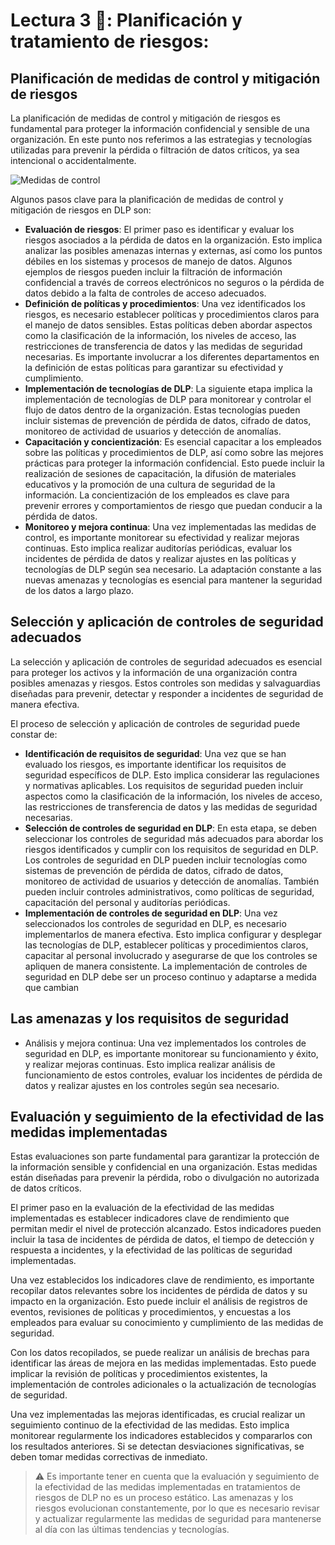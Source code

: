 # Lectura 3 📕: Planificación y tratamiento de riesgos:

## Planificación de medidas de control y mitigación de riesgos

La planificación de medidas de control y mitigación de riesgos es fundamental para proteger la información confidencial y sensible de una organización. En este punto nos referimos a las estrategias y tecnologías utilizadas para prevenir la pérdida o filtración de datos críticos, ya sea intencional o accidentalmente.

![Medidas de control](https://github.com/4GeeksAcademy/cybersecurity-syllabus/blob/main/assets/medidas-de-control.png?raw=true)

Algunos pasos clave para la planificación de medidas de control y mitigación de riesgos en DLP son:

- **Evaluación de riesgos**: El primer paso es identificar y evaluar los riesgos asociados a la pérdida de datos en la organización. Esto implica analizar las posibles amenazas internas y externas, así como los puntos débiles en los sistemas y procesos de manejo de datos. Algunos ejemplos de riesgos pueden incluir la filtración de información confidencial a través de correos electrónicos no seguros o la pérdida de datos debido a la falta de controles de acceso adecuados.
- **Definición de políticas y procedimientos**: Una vez identificados los riesgos, es necesario establecer políticas y procedimientos claros para el manejo de datos sensibles. Estas políticas deben abordar aspectos como la clasificación de la información, los niveles de acceso, las restricciones de transferencia de datos y las medidas de seguridad necesarias. Es importante involucrar a los diferentes departamentos en la definición de estas políticas para garantizar su efectividad y cumplimiento.
- **Implementación de tecnologías de DLP**: La siguiente etapa implica la implementación de tecnologías de DLP para monitorear y controlar el flujo de datos dentro de la organización. Estas tecnologías pueden incluir sistemas de prevención de pérdida de datos, cifrado de datos, monitoreo de actividad de usuarios y detección de anomalías.
- **Capacitación y concientización**: Es esencial capacitar a los empleados sobre las políticas y procedimientos de DLP, así como sobre las mejores prácticas para proteger la información confidencial. Esto puede incluir la realización de sesiones de capacitación, la difusión de materiales educativos y la promoción de una cultura de seguridad de la información. La concientización de los empleados es clave para prevenir errores y comportamientos de riesgo que puedan conducir a la pérdida de datos.
- **Monitoreo y mejora continua**: Una vez implementadas las medidas de control, es importante monitorear su efectividad y realizar mejoras continuas. Esto implica realizar auditorías periódicas, evaluar los incidentes de pérdida de datos y realizar ajustes en las políticas y tecnologías de DLP según sea necesario. La adaptación constante a las nuevas amenazas y tecnologías es esencial para mantener la seguridad de los datos a largo plazo.

## Selección y aplicación de controles de seguridad adecuados

La selección y aplicación de controles de seguridad adecuados es esencial para proteger los activos y la información de una organización contra posibles amenazas y riesgos. Estos controles son medidas y salvaguardias diseñadas para prevenir, detectar y responder a incidentes de seguridad de manera efectiva.

El proceso de selección y aplicación de controles de seguridad puede constar de:

- **Identificación de requisitos de seguridad**: Una vez que se han evaluado los riesgos, es importante identificar los requisitos de seguridad específicos de DLP. Esto implica considerar las regulaciones y normativas aplicables. Los requisitos de seguridad pueden incluir aspectos como la clasificación de la información, los niveles de acceso, las restricciones de transferencia de datos y las medidas de seguridad necesarias.
- **Selección de controles de seguridad en DLP**: En esta etapa, se deben seleccionar los controles de seguridad más adecuados para abordar los riesgos identificados y cumplir con los requisitos de seguridad en DLP. Los controles de seguridad en DLP pueden incluir tecnologías como sistemas de prevención de pérdida de datos, cifrado de datos, monitoreo de actividad de usuarios y detección de anomalías. También pueden incluir controles administrativos, como políticas de seguridad, capacitación del personal y auditorías periódicas.
- **Implementación de controles de seguridad en DLP**: Una vez seleccionados los controles de seguridad en DLP, es necesario implementarlos de manera efectiva. Esto implica configurar y desplegar las tecnologías de DLP, establecer políticas y procedimientos claros, capacitar al personal involucrado y asegurarse de que los controles se apliquen de manera consistente. La implementación de controles de seguridad en DLP debe ser un proceso continuo y adaptarse a medida que cambian

## Las amenazas y los requisitos de seguridad

- Análisis y mejora continua: Una vez implementados los controles de seguridad en DLP, es importante monitorear su funcionamiento y éxito, y realizar mejoras continuas. Esto implica realizar análisis de funcionamiento de estos controles, evaluar los incidentes de pérdida de datos y realizar ajustes en los controles según sea necesario.

## Evaluación y seguimiento de la efectividad de las medidas implementadas

Estas evaluaciones son parte fundamental para garantizar la protección de la información sensible y confidencial en una organización. Estas medidas están diseñadas para prevenir la pérdida, robo o divulgación no autorizada de datos críticos.

El primer paso en la evaluación de la efectividad de las medidas implementadas es establecer indicadores clave de rendimiento que permitan medir el nivel de protección alcanzado. Estos indicadores pueden incluir la tasa de incidentes de pérdida de datos, el tiempo de detección y respuesta a incidentes, y la efectividad de las políticas de seguridad implementadas.

Una vez establecidos los indicadores clave de rendimiento, es importante recopilar datos relevantes sobre los incidentes de pérdida de datos y su impacto en la organización. Esto puede incluir el análisis de registros de eventos, revisiones de políticas y procedimientos, y encuestas a los empleados para evaluar su conocimiento y cumplimiento de las medidas de seguridad.

Con los datos recopilados, se puede realizar un análisis de brechas para identificar las áreas de mejora en las medidas implementadas. Esto puede implicar la revisión de políticas y procedimientos existentes, la implementación de controles adicionales o la actualización de tecnologías de seguridad.

Una vez implementadas las mejoras identificadas, es crucial realizar un seguimiento continuo de la efectividad de las medidas. Esto implica monitorear regularmente los indicadores establecidos y compararlos con los resultados anteriores. Si se detectan desviaciones significativas, se deben tomar medidas correctivas de inmediato.

> ⚠️ Es importante tener en cuenta que la evaluación y seguimiento de la efectividad de las medidas implementadas en tratamientos de riesgos de DLP no es un proceso estático. Las amenazas y los riesgos evolucionan constantemente, por lo que es necesario revisar y actualizar regularmente las medidas de seguridad para mantenerse al día con las últimas tendencias y tecnologías.
